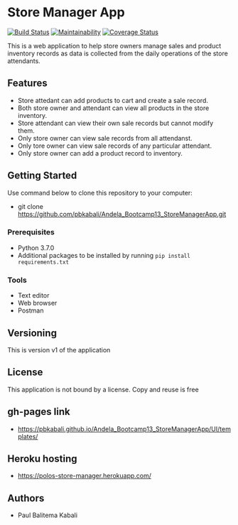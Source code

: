 # Store Manager App

[![Build Status](https://travis-ci.org/pbkabali/Andela_Bootcamp13_StoreManagerApp.svg?branch=develop)](https://travis-ci.org/pbkabali/Andela_Bootcamp13_StoreManagerApp)
[![Maintainability](https://api.codeclimate.com/v1/badges/8ab49e5fe348c3d0c6f1/maintainability)](https://codeclimate.com/github/pbkabali/Andela_Bootcamp13_StoreManagerApp/maintainability)
[![Coverage Status](https://coveralls.io/repos/github/pbkabali/Andela_Bootcamp13_StoreManagerApp/badge.svg?branch=develop)](https://coveralls.io/github/pbkabali/Andela_Bootcamp13_StoreManagerApp?branch=develop)

This is a web application to help store owners manage sales and product inventory records as data is collected from the daily operations of the store attendants.

## Features

* Store attedant can add products to cart and create a sale record.
* Both store owner and attendant can view all products in the store inventory.
* Store attendant can view their own sale records but cannot modify them.
* Only store owner can view sale records from all attendanst.
* Only tore owner can view sale records of any particular attendant.
* Only store owner can add a product record to inventory.

## Getting Started

Use command below to clone this repository to your computer:

* git clone https://github.com/pbkabali/Andela_Bootcamp13_StoreManagerApp.git

### Prerequisites

* Python 3.7.0
* Additional packages to be installed by running `pip install requirements.txt`

### Tools

* Text editor
* Web browser
* Postman

## Versioning

This is version v1 of the application

## License

This application is not bound by a license. Copy and reuse is free

## gh-pages link

* https://pbkabali.github.io/Andela_Bootcamp13_StoreManagerApp/UI/templates/

## Heroku hosting

* https://polos-store-manager.herokuapp.com/

## Authors

* Paul Balitema Kabali
